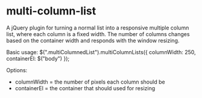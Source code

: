 multi-column-list
=================

A jQuery plugin for turning a normal list into a responsive multiple column list, where each column is a fixed width. The number of columns changes based on the container width and responds with the window resizing.

Basic usage:
$(".multiColumnedList").multiColumnLists({
    columnWidth: 250,
    containerEl: $("body")
});

Options:
- columnWidth = the number of pixels each column should be
- containerEl = the container that should used for resizing
